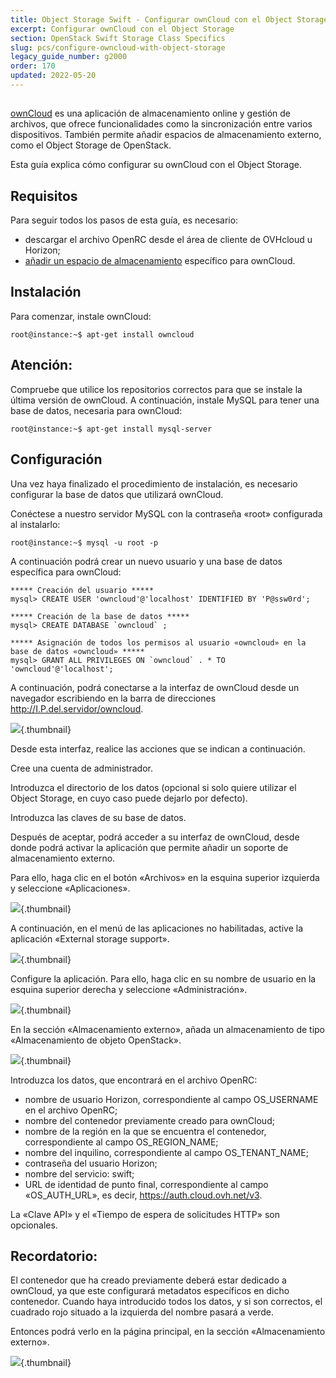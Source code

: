 ```yaml
---
title: Object Storage Swift - Configurar ownCloud con el Object Storage
excerpt: Configurar ownCloud con el Object Storage
section: OpenStack Swift Storage Class Specifics
slug: pcs/configure-owncloud-with-object-storage
legacy_guide_number: g2000
order: 170
updated: 2022-05-20
---
```



##
[ownCloud](https://owncloud.org/) es una aplicación de almacenamiento online y gestión de archivos, que ofrece funcionalidades como la sincronización entre varios dispositivos. También permite añadir espacios de almacenamiento externo, como el Object Storage de OpenStack.

Esta guía explica cómo configurar su ownCloud con el Object Storage.


## Requisitos
Para seguir todos los pasos de esta guía, es necesario:


- descargar el archivo OpenRC desde el área de cliente de OVHcloud u Horizon;
- [añadir un espacio de almacenamiento](https://docs.ovh.com/es/public-cloud/anadir_espacios_de_almacenamiento/) específico para ownCloud.




## Instalación
Para comenzar, instale ownCloud:


```
root@instance:~$ apt-get install owncloud
```



## Atención:
Compruebe que utilice los repositorios correctos para que se instale la última versión de ownCloud.
A continuación, instale MySQL para tener una base de datos, necesaria para ownCloud:


```
root@instance:~$ apt-get install mysql-server
```




## Configuración
Una vez haya finalizado el procedimiento de instalación, es necesario configurar la base de datos que utilizará ownCloud.

Conéctese a nuestro servidor MySQL con la contraseña «root» configurada al instalarlo:


```
root@instance:~$ mysql -u root -p
```


A continuación podrá crear un nuevo usuario y una base de datos específica para ownCloud:


```
***** Creación del usuario *****
mysql> CREATE USER 'owncloud'@'localhost' IDENTIFIED BY 'P@ssw0rd';

***** Creación de la base de datos *****
mysql> CREATE DATABASE `owncloud` ;

***** Asignación de todos los permisos al usuario «owncloud» en la base de datos «owncloud» *****
mysql> GRANT ALL PRIVILEGES ON `owncloud` . * TO 'owncloud'@'localhost';
```


A continuación, podrá conectarse a la interfaz de ownCloud desde un navegador escribiendo en la barra de direcciones http://I.P.del.servidor/owncloud.

![](images/img_3325.jpg){.thumbnail}

Desde esta interfaz, realice las acciones que se indican a continuación.

Cree una cuenta de administrador.

Introduzca el directorio de los datos (opcional si solo quiere utilizar el Object Storage, en cuyo caso puede dejarlo por defecto).

Introduzca las claves de su base de datos.

Después de aceptar, podrá acceder a su interfaz de ownCloud, desde donde podrá activar la aplicación que permite añadir un soporte de almacenamiento externo.

Para ello, haga clic en el botón «Archivos» en la esquina superior izquierda y seleccione «Aplicaciones».

![](images/img_3327.jpg){.thumbnail}

A continuación, en el menú de las aplicaciones no habilitadas, active la aplicación «External storage support».

![](images/img_3328.jpg){.thumbnail}

Configure la aplicación. Para ello, haga clic en su nombre de usuario en la esquina superior derecha y seleccione «Administración».

![](images/img_3326.jpg){.thumbnail}

En la sección «Almacenamiento externo», añada un almacenamiento de tipo «Almacenamiento de objeto OpenStack».

![](images/img_3329.jpg){.thumbnail}

Introduzca los datos, que encontrará en el archivo OpenRC:


- nombre de usuario Horizon, correspondiente al campo OS_USERNAME en el archivo OpenRC;
- nombre del contenedor previamente creado para ownCloud;
- nombre de la región en la que se encuentra el contenedor, correspondiente al campo OS_REGION_NAME;
- nombre del inquilino, correspondiente al campo OS_TENANT_NAME;
- contraseña del usuario Horizon;
- nombre del servicio: swift;
- URL de identidad de punto final, correspondiente al campo «OS_AUTH_URL», es decir, https://auth.cloud.ovh.net/v3.


La «Clave API» y el «Tiempo de espera de solicitudes HTTP» son opcionales.

## Recordatorio:
El contenedor que ha creado previamente deberá estar dedicado a ownCloud, ya que este configurará metadatos específicos en dicho contenedor.
Cuando haya introducido todos los datos, y si son correctos, el cuadrado rojo situado a la izquierda del nombre pasará a verde.

Entonces podrá verlo en la página principal, en la sección «Almacenamiento externo».

![](images/img_3330.jpg){.thumbnail}
